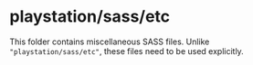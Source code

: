 # playstation/sass/etc

This folder contains miscellaneous SASS files. Unlike `"playstation/sass/etc"`, these files
need to be used explicitly.
